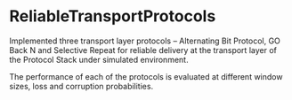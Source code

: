# ReliableTransportProtocols

Implemented three transport layer protocols – Alternating Bit Protocol, GO Back N and Selective
Repeat for reliable delivery at the transport layer of the Protocol Stack under simulated environment.

The performance of each of the protocols is evaluated at different window sizes, loss
and corruption probabilities.
